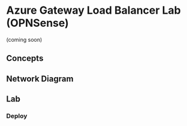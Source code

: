 # Azure Gateway Load Balancer Lab (OPNSense)
(coming soon)

## Concepts

## Network Diagram

## Lab

### Deploy

